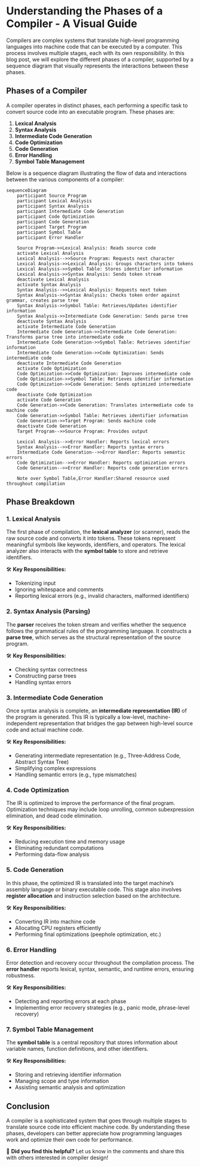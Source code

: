 # Understanding the Phases of a Compiler - A Visual Guide

Compilers are complex systems that translate high-level programming languages into machine code that can be executed by a computer. This process involves multiple stages, each with its own responsibility. In this blog post, we will explore the different phases of a compiler, supported by a sequence diagram that visually represents the interactions between these phases.

## **Phases of a Compiler**

A compiler operates in distinct phases, each performing a specific task to convert source code into an executable program. These phases are:

1. **Lexical Analysis**
2. **Syntax Analysis**
3. **Intermediate Code Generation**
4. **Code Optimization**
5. **Code Generation**
6. **Error Handling**
7. **Symbol Table Management**

Below is a sequence diagram illustrating the flow of data and interactions between the various components of a compiler:

```mermaid
sequenceDiagram
    participant Source Program
    participant Lexical Analysis
    participant Syntax Analysis
    participant Intermediate Code Generation
    participant Code Optimization
    participant Code Generation
    participant Target Program
    participant Symbol Table
    participant Error Handler

    Source Program->>Lexical Analysis: Reads source code
    activate Lexical Analysis
    Lexical Analysis-->>Source Program: Requests next character
    Lexical Analysis->>Lexical Analysis: Groups characters into tokens
    Lexical Analysis->>Symbol Table: Stores identifier information
    Lexical Analysis->>Syntax Analysis: Sends token stream
    deactivate Lexical Analysis
    activate Syntax Analysis
    Syntax Analysis-->>Lexical Analysis: Requests next token
    Syntax Analysis->>Syntax Analysis: Checks token order against grammar, creates parse tree
    Syntax Analysis->>Symbol Table: Retrieves/Updates identifier information
    Syntax Analysis->>Intermediate Code Generation: Sends parse tree
    deactivate Syntax Analysis
    activate Intermediate Code Generation
    Intermediate Code Generation->>Intermediate Code Generation: Transforms parse tree into intermediate code
    Intermediate Code Generation->>Symbol Table: Retrieves identifier information
    Intermediate Code Generation->>Code Optimization: Sends intermediate code
    deactivate Intermediate Code Generation
    activate Code Optimization
    Code Optimization->>Code Optimization: Improves intermediate code
    Code Optimization->>Symbol Table: Retrieves identifier information
    Code Optimization->>Code Generation: Sends optimized intermediate code
    deactivate Code Optimization
    activate Code Generation
    Code Generation->>Code Generation: Translates intermediate code to machine code
    Code Generation->>Symbol Table: Retrieves identifier information
    Code Generation->>Target Program: Sends machine code
    deactivate Code Generation
    Target Program-->>Source Program: Provides output
    
    Lexical Analysis-->>Error Handler: Reports lexical errors
    Syntax Analysis-->>Error Handler: Reports syntax errors
    Intermediate Code Generation-->>Error Handler: Reports semantic errors
    Code Optimization-->>Error Handler: Reports optimization errors
    Code Generation-->>Error Handler: Reports code generation errors
    
    Note over Symbol Table,Error Handler:Shared resource used throughout compilation
```

## **Phase Breakdown**

### **1. Lexical Analysis**
The first phase of compilation, the **lexical analyzer** (or scanner), reads the raw source code and converts it into tokens. These tokens represent meaningful symbols like keywords, identifiers, and operators. The lexical analyzer also interacts with the **symbol table** to store and retrieve identifiers.

🛠 **Key Responsibilities:**
- Tokenizing input
- Ignoring whitespace and comments
- Reporting lexical errors (e.g., invalid characters, malformed identifiers)

### **2. Syntax Analysis (Parsing)**
The **parser** receives the token stream and verifies whether the sequence follows the grammatical rules of the programming language. It constructs a **parse tree**, which serves as the structural representation of the source program.

🛠 **Key Responsibilities:**
- Checking syntax correctness
- Constructing parse trees
- Handling syntax errors

### **3. Intermediate Code Generation**
Once syntax analysis is complete, an **intermediate representation (IR)** of the program is generated. This IR is typically a low-level, machine-independent representation that bridges the gap between high-level source code and actual machine code.

🛠 **Key Responsibilities:**
- Generating intermediate representation (e.g., Three-Address Code, Abstract Syntax Tree)
- Simplifying complex expressions
- Handling semantic errors (e.g., type mismatches)

### **4. Code Optimization**
The IR is optimized to improve the performance of the final program. Optimization techniques may include loop unrolling, common subexpression elimination, and dead code elimination.

🛠 **Key Responsibilities:**
- Reducing execution time and memory usage
- Eliminating redundant computations
- Performing data-flow analysis

### **5. Code Generation**
In this phase, the optimized IR is translated into the target machine’s assembly language or binary executable code. This stage also involves **register allocation** and instruction selection based on the architecture.

🛠 **Key Responsibilities:**
- Converting IR into machine code
- Allocating CPU registers efficiently
- Performing final optimizations (peephole optimization, etc.)

### **6. Error Handling**
Error detection and recovery occur throughout the compilation process. The **error handler** reports lexical, syntax, semantic, and runtime errors, ensuring robustness.

🛠 **Key Responsibilities:**
- Detecting and reporting errors at each phase
- Implementing error recovery strategies (e.g., panic mode, phrase-level recovery)

### **7. Symbol Table Management**
The **symbol table** is a central repository that stores information about variable names, function definitions, and other identifiers.

🛠 **Key Responsibilities:**
- Storing and retrieving identifier information
- Managing scope and type information
- Assisting semantic analysis and optimization

## **Conclusion**
A compiler is a sophisticated system that goes through multiple stages to translate source code into efficient machine code. By understanding these phases, developers can better appreciate how programming languages work and optimize their own code for performance.

🚀 **Did you find this helpful?** Let us know in the comments and share this with others interested in compiler design!

